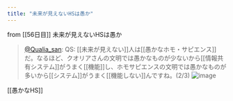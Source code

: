 ```yaml
---
title: "未来が見えないHSは愚か"
---
```


from [[56日目]]
未来が見えないHSは愚か
> [@Qualia_san](https://twitter.com/Qualia_san/status/1605567214177816576?s=20&t=1YaE6cFI-jEhKlYBh8MZrQ): QS: [[未来が見えない]]人は[[愚かなホモ・サピエンス]]だ。なるほど、クオリアさんの文明では愚かなものが少ないから[[情報共有システム]]がうまく[[機能]]し、ホモサピエンスの文明では愚かなものが多いから[[システム]]がうまく[[機能しない]]んですね。(2/3)
> ![image](https://pbs.twimg.com/media/FkgeKqiakAEqd7m.png)

[[愚かなHS]]
